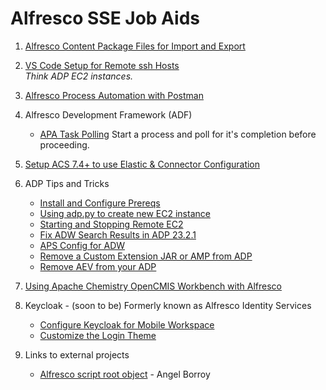 # Alfresco SSE Job Aids

1. [Alfresco Content Package Files for Import and Export](https://github.com/gpreston-hyland/SSE-Job-Aids/tree/main/Alfresco%20Content%20Package%20(ACP))
1. [VS Code Setup for Remote ssh Hosts](https://github.com/gpreston-hyland/SSE-Job-Aids/tree/main/VS%20Code%20with%20Remote%20SSH)  
*Think ADP EC2 instances.*

1. [Alfresco Process Automation with Postman](https://github.com/gpreston-hyland/SSE-Job-Aids/tree/main/APA%20Postman)

1. Alfresco Development Framework (ADF)

   * [APA Task Polling](https://github.com/gpreston-hyland/pollingDemo) Start a process and poll for it's completion before proceeding.

1. [Setup ACS 7.4+ to use Elastic & Connector Configuration](./ACS-Elasticsearch-Config/)

1. ADP Tips and Tricks
   * [Install and Configure Prereqs](./ADP-Tips-Tricks/ADP-Prereqs/)
   * [Using adp.py to create new EC2 instance](./ADP-Tips-Tricks/ADP-EC2-Command-Line-Create/)
   * [Starting and Stopping Remote EC2](./ADP-Tips-Tricks/Start-Stop-Remote-EC2/)
   * [Fix ADW Search Results in ADP 23.2.1](./ADP-Tips-Tricks/ADP%2023.2.1%20and%20ADW%204.4.1/)
   * [APS Config for ADW](./ADP-Tips-Tricks/APS%20Configuration%20for%20ADW/)
   * [Remove a Custom Extension JAR or AMP from ADP](./ADP-Tips-Tricks/Undeploy%20Custom%20Extension/)
   * [Remove AEV from your ADP](./ADP-Tips-Tricks/Remove%20AEV%20from%20ADP/)
1. [Using Apache Chemistry OpenCMIS Workbench with Alfresco](./OpenCMIS/)
1. Keycloak - (soon to be) Formerly known as Alfresco Identity Services
   * [Configure Keycloak for Mobile Workspace](./Keycloak/Configure%20Keycloak%20for%20Mobile%20Workspace/)
   * [Customize the Login Theme](./Keycloak/Custom%20Theme/)

1. Links to external projects
   * [Alfresco script root object](https://github.com/aborroy/alfresco-script-root-object) - Angel Borroy
